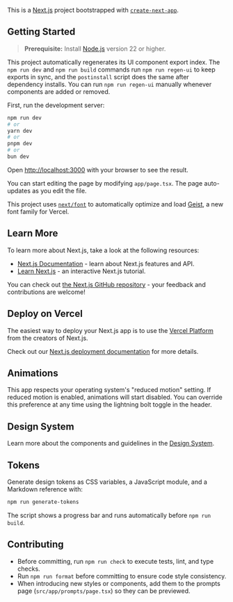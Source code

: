 This is a [Next.js](https://nextjs.org) project bootstrapped with [`create-next-app`](https://nextjs.org/docs/app/api-reference/cli/create-next-app).

## Getting Started

> **Prerequisite:** Install [Node.js](https://nodejs.org) version 22 or higher.

This project automatically regenerates its UI component export index. The `npm run dev` and `npm run build` commands run `npm run regen-ui` to keep exports in sync, and the `postinstall` script does the same after dependency installs. You can run `npm run regen-ui` manually whenever components are added or removed.

First, run the development server:

```bash
npm run dev
# or
yarn dev
# or
pnpm dev
# or
bun dev
```

Open [http://localhost:3000](http://localhost:3000) with your browser to see the result.

You can start editing the page by modifying `app/page.tsx`. The page auto-updates as you edit the file.

This project uses [`next/font`](https://nextjs.org/docs/app/building-your-application/optimizing/fonts) to automatically optimize and load [Geist](https://vercel.com/font), a new font family for Vercel.

## Learn More

To learn more about Next.js, take a look at the following resources:

- [Next.js Documentation](https://nextjs.org/docs) - learn about Next.js features and API.
- [Learn Next.js](https://nextjs.org/learn) - an interactive Next.js tutorial.

You can check out [the Next.js GitHub repository](https://github.com/vercel/next.js) - your feedback and contributions are welcome!

## Deploy on Vercel

The easiest way to deploy your Next.js app is to use the [Vercel Platform](https://vercel.com/new?utm_medium=default-template&filter=next.js&utm_source=create-next-app&utm_campaign=create-next-app-readme) from the creators of Next.js.

Check out our [Next.js deployment documentation](https://nextjs.org/docs/app/building-your-application/deploying) for more details.

## Animations

This app respects your operating system's "reduced motion" setting. If reduced motion is enabled, animations will start disabled. You can override this preference at any time using the lightning bolt toggle in the header.

## Design System

Learn more about the components and guidelines in the [Design System](docs/design-system.md).

## Tokens

Generate design tokens as CSS variables, a JavaScript module, and a Markdown reference with:

```bash
npm run generate-tokens
```

The script shows a progress bar and runs automatically before `npm run build`.

## Contributing

- Before committing, run `npm run check` to execute tests, lint, and type checks.
- Run `npm run format` before committing to ensure code style consistency.
- When introducing new styles or components, add them to the prompts page (`src/app/prompts/page.tsx`) so they can be previewed.
